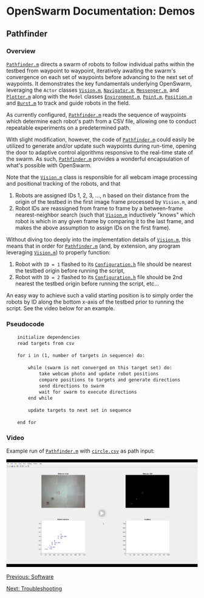 # OpenSwarm Documentation: Demos

## Pathfinder

### Overview

[`Pathfinder.m`](../Matlab/Controllers/Pathfinder.m) directs a swarm of robots to follow individual paths within the testbed from waypoint to waypoint, iteratively awaiting the swarm's convergence on each set of waypoints before advancing to the next set of waypoints. It demonstrates the key fundamentals underlying OpenSwarm, leveraging the `Actor` classes [`Vision.m`](../Matlab/Actors/Vision.m), [`Navigator.m`](../Matlab/Actors/Navigator.m), [`Messenger.m`](../Matlab/Actors/Messenger.m), and [`Plotter.m`](../Matlab/Actors/Plotter.m) along with the `Model` classes [`Environment.m`](../Matlab/Models/Environment.m), [`Point.m`](../Matlab/Models/Point.m), [`Position.m`](../Matlab/Models/Position.m) and [`Burst.m`](../Matlab/Models/Burst.m) to track and guide robots in the field.

As currently configured, [`Pathfinder.m`](../Matlab/Controllers/Pathfinder.m) reads the sequence of waypoints which determine each robot's path from a CSV file, allowing one to conduct repeatable experiments on a predetermined path.

With slight modification, however, the code of [`Pathfinder.m`](../Matlab/Controllers/Pathfinder.m) could easily be utilized to generate and/or update such waypoints during run-time, opening the door to adaptive control algorithms responsive to the real-time state of the swarm. As such, [`Pathfinder.m`](../Matlab/Controllers/Pathfinder.m) provides a wonderful encapsulation of what's possible with OpenSwarm.

Note that the [`Vision.m`](../Matlab/Actors/Vision.m) class is responsible for all webcam image processing and positional tracking of the robots, and that

1. Robots are assigned IDs 1, 2, 3, ..., n based on their distance from the origin of the testbed in the first image frame processed by `Vision.m`, and
2. Robot IDs are reassigned from frame to frame by a between-frame nearest-neighbor search (such that [`Vision.m`](../Matlab/Actors/Vision.m) inductively "knows" which robot is which in any given frame by comparing it to the last frame, and makes the above assumption to assign IDs on the first frame).

Without diving too deeply into the implementation details of [`Vision.m`](../Matlab/Actors/Vision.m), this means that in order for [`Pathfinder.m`](../Matlab/Controllers/Pathfinder.m) (and, by extension, any program leveraging [`Vision.m`](../Matlab/Actors/Vision.m)) to properly function:

1. Robot with `ID = 1` flashed to its [`Configuration.h`](../Arduino/src/include/Configuration.h) file should be nearest the testbed origin before running the script,
2. Robot with `ID = 2` flashed to its [`Configuration.h`](../Arduino/src/include/Configuration.h) file should be 2nd nearest the testbed origin before running the script, etc...

An easy way to achieve such a valid starting position is to simply order the robots by ID along the bottom x-axis of the testbed prior to running the script. See the video below for an example.

### Pseudocode

        initialize dependencies
        read targets from csv

        for i in (1, number of targets in sequence) do:

            while (swarm is not converged on this target set) do:
                take webcam photo and update robot positions
                compare positions to targets and generate directions
                send directions to swarm
                wait for swarm to execute directions
            end while

            update targets to next set in sequence

        end for

### Video

Example run of [`Pathfinder.m`](../Matlab/Controllers/Pathfinder.m) with [`circle.csv`](../Matlab/Data/circle.csv) as path input:

[![](Images/SwarmCircleThumbnail.PNG)](https://drive.google.com/file/d/1sg5UwmmTrKHravdvXssg3EsE5B3mb11p/preview)

<a href=04-Software.md>Previous: Software</a>

<a href=A1-Troubleshooting.md>Next: Troubleshooting</a>
